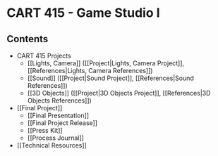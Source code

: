 # CART 415 - Game Studio I


## Contents

- CART 415 Projects
  - [[Lights, Camera]] ([[Project|Lights, Camera Project]], [[References|Lights, Camera References]])
  - [[Sound]] ([[Project|Sound Project]], [[References|Sound References]])
  - [[3D Objects]] ([[Project|3D Objects Project]], [[References|3D Objects References]]) 
- [[Final Project]]
  - [[Final Presentation]]
  - [[Final Project Release]]
  - [[Press Kit]]
  - [[Process Journal]]
- [[Technical Resources]]
